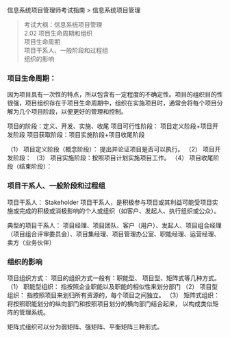 信息系统项目管理师考试指南 > 信息系统项目管理

> 考试大纲：信息系统项目管理  
> 2.02 项目生命周期和组织  
> 项目生命周期  
> 项目干系人、一般阶段和过程组  
> 组织的影响  


### 项目生命周期：

因为项目具有一次性的特点，所以包含有一定程度的不确定性。项目的组织目的性很强，项目组织存在于项目生命周期中，组织在实施项目时，通常会将每个项目分解为几个项目阶段，以便更好的管理和控制。

项目的阶段：定义、开发、实施、收尾
项目可行性阶段： 项目定义阶段+项目开发阶段
项目获取阶段：项目实施阶段+项目收尾阶段

（1） 项目定义阶段（概念阶段）： 提出并论证项目是否可以执行。
（2） 项目开发阶段：
（3） 项目实施阶段：按照项目计划实施项目工作。
（4） 项目收尾阶段（结束阶段）： 



### 项目干系人、一般阶段和过程组 
项目干系人： Stakeholder 
项目干系人，是积极参与项目或其利益可能受项目实施或完成的积极或消极影响的个人或组织（如客户、发起人、执行组织或公众）。

典型的项目干系人： 项目经理、项目团队、客户（用户）、发起人、项目组合经理（项目组合评审委员会）、项目集经理、项目管理办公室、职能经理、运营经理、卖方（业务伙伴）



### 组织的影响 
项目组织方式：
项目的组织方式一般有：职能型、 项目型、矩阵式等几种方式。
（1） 职能型组织： 指按照企业职能以及职能的相似性来划分部门
（2） 项目型组织： 指按照项目来划归所有资源的，每个项目之间独立。
（3） 矩阵式组织： 将按照职能划分的纵向部门和按照项目划分的横向部门结合起来， 以构成类似矩阵的管理系统。

矩阵式组织可以分为弱矩阵、强矩阵、平衡矩阵三种形式。



